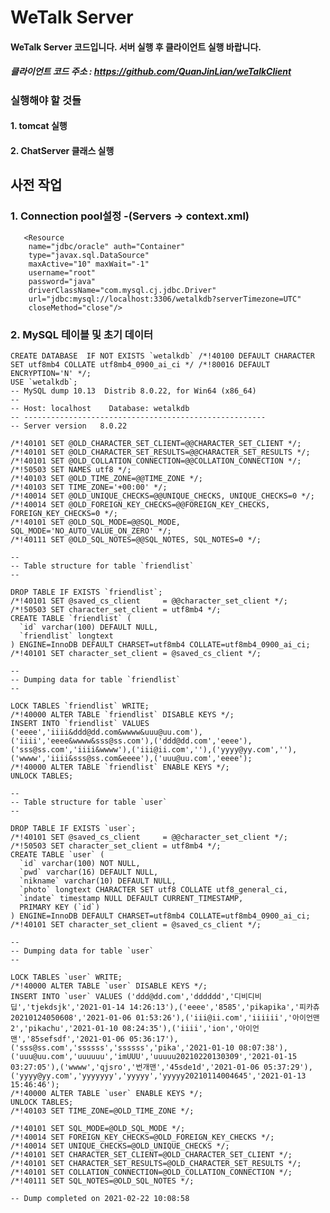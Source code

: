 # WeTalk Server   
#### WeTalk Server 코드입니다. 서버 실행 후 클라이언트 실행 바랍니다.
##### 클라이언트 코드 주소 : https://github.com/QuanJinLian/weTalkClient  

### 실행해야 할 것들
#### 1. tomcat 실행  
#### 2. ChatServer 클래스 실행  
  
## 사전 작업  
  
### 1. Connection pool설정 -(Servers -> context.xml)  
	   <Resource 
	    name="jdbc/oracle" auth="Container" 
	    type="javax.sql.DataSource"
	    maxActive="10" maxWait="-1" 
	    username="root" 
	    password="java" 
	    driverClassName="com.mysql.cj.jdbc.Driver"
	    url="jdbc:mysql://localhost:3306/wetalkdb?serverTimezone=UTC"	    
	    closeMethod="close"/>

### 2. MySQL 테이블 및 초기 데이터  
  
	CREATE DATABASE  IF NOT EXISTS `wetalkdb` /*!40100 DEFAULT CHARACTER SET utf8mb4 COLLATE utf8mb4_0900_ai_ci */ /*!80016 DEFAULT ENCRYPTION='N' */;  
	USE `wetalkdb`;  
	-- MySQL dump 10.13  Distrib 8.0.22, for Win64 (x86_64)  
	--  
	-- Host: localhost    Database: wetalkdb  
	-- ------------------------------------------------------  
	-- Server version	8.0.22  

	/*!40101 SET @OLD_CHARACTER_SET_CLIENT=@@CHARACTER_SET_CLIENT */;  
	/*!40101 SET @OLD_CHARACTER_SET_RESULTS=@@CHARACTER_SET_RESULTS */;  
	/*!40101 SET @OLD_COLLATION_CONNECTION=@@COLLATION_CONNECTION */;  
	/*!50503 SET NAMES utf8 */;  
	/*!40103 SET @OLD_TIME_ZONE=@@TIME_ZONE */;  
	/*!40103 SET TIME_ZONE='+00:00' */;  
	/*!40014 SET @OLD_UNIQUE_CHECKS=@@UNIQUE_CHECKS, UNIQUE_CHECKS=0 */;  
	/*!40014 SET @OLD_FOREIGN_KEY_CHECKS=@@FOREIGN_KEY_CHECKS, FOREIGN_KEY_CHECKS=0 */;  
	/*!40101 SET @OLD_SQL_MODE=@@SQL_MODE, SQL_MODE='NO_AUTO_VALUE_ON_ZERO' */;  
	/*!40111 SET @OLD_SQL_NOTES=@@SQL_NOTES, SQL_NOTES=0 */;  

	--  
	-- Table structure for table `friendlist`  
	--  

	DROP TABLE IF EXISTS `friendlist`;  
	/*!40101 SET @saved_cs_client     = @@character_set_client */;  
	/*!50503 SET character_set_client = utf8mb4 */;  
	CREATE TABLE `friendlist` (
	  `id` varchar(100) DEFAULT NULL,
	  `friendlist` longtext
	) ENGINE=InnoDB DEFAULT CHARSET=utf8mb4 COLLATE=utf8mb4_0900_ai_ci;
	/*!40101 SET character_set_client = @saved_cs_client */;

	--
	-- Dumping data for table `friendlist`  
	--

	LOCK TABLES `friendlist` WRITE;  
	/*!40000 ALTER TABLE `friendlist` DISABLE KEYS */;  
	INSERT INTO `friendlist` VALUES ('eeee','iiii&ddd@dd.com&wwww&uuu@uu.com'),('iiii','eeee&wwww&sss@ss.com'),('ddd@dd.com','eeee'),('sss@ss.com','iiii&wwww'),('iii@ii.com',''),('yyyy@yy.com',''),('wwww','iiii&sss@ss.com&eeee'),('uuu@uu.com','eeee');  
	/*!40000 ALTER TABLE `friendlist` ENABLE KEYS */;  
	UNLOCK TABLES;  

	--  
	-- Table structure for table `user`  
	--  

	DROP TABLE IF EXISTS `user`;  
	/*!40101 SET @saved_cs_client     = @@character_set_client */;  
	/*!50503 SET character_set_client = utf8mb4 */;  
	CREATE TABLE `user` (
	  `id` varchar(100) NOT NULL,
	  `pwd` varchar(16) DEFAULT NULL,
	  `nikname` varchar(10) DEFAULT NULL,
	  `photo` longtext CHARACTER SET utf8 COLLATE utf8_general_ci,
	  `indate` timestamp NULL DEFAULT CURRENT_TIMESTAMP,
	  PRIMARY KEY (`id`)
	) ENGINE=InnoDB DEFAULT CHARSET=utf8mb4 COLLATE=utf8mb4_0900_ai_ci;  
	/*!40101 SET character_set_client = @saved_cs_client */;  

	--
	-- Dumping data for table `user`
	--

	LOCK TABLES `user` WRITE;  
	/*!40000 ALTER TABLE `user` DISABLE KEYS */;  
	INSERT INTO `user` VALUES ('ddd@dd.com','dddddd','디비디비딥','tjekdsjk','2021-01-14 14:26:13'),('eeee','8585','pikapika','피카츄20210124050608','2021-01-06 01:53:26'),('iii@ii.com','iiiiii','아이언맨2','pikachu','2021-01-10 08:24:35'),('iiii','ion','아이언맨','85sefsdf','2021-01-06 05:36:17'),('sss@ss.com','ssssss','ssssss','pika','2021-01-10 08:07:38'),('uuu@uu.com','uuuuuu','imUUU','uuuuu20210220130309','2021-01-15 03:27:05'),('wwww','qjsro','번개맨','45sde1d','2021-01-06 05:37:29'),('yyyy@yy.com','yyyyyyy','yyyyy','yyyyy20210114004645','2021-01-13 15:46:46');  
	/*!40000 ALTER TABLE `user` ENABLE KEYS */;   
	UNLOCK TABLES;  
	/*!40103 SET TIME_ZONE=@OLD_TIME_ZONE */;  

	/*!40101 SET SQL_MODE=@OLD_SQL_MODE */;  
	/*!40014 SET FOREIGN_KEY_CHECKS=@OLD_FOREIGN_KEY_CHECKS */;  
	/*!40014 SET UNIQUE_CHECKS=@OLD_UNIQUE_CHECKS */;  
	/*!40101 SET CHARACTER_SET_CLIENT=@OLD_CHARACTER_SET_CLIENT */;  
	/*!40101 SET CHARACTER_SET_RESULTS=@OLD_CHARACTER_SET_RESULTS */;  
	/*!40101 SET COLLATION_CONNECTION=@OLD_COLLATION_CONNECTION */;  
	/*!40111 SET SQL_NOTES=@OLD_SQL_NOTES */;  

	-- Dump completed on 2021-02-22 10:08:58  
